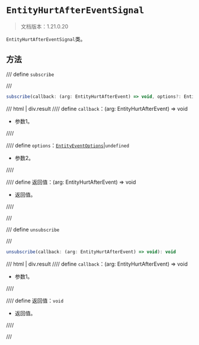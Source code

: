 # `EntityHurtAfterEventSignal`

> 文档版本：1.21.0.20

`EntityHurtAfterEventSignal`类。

## 方法

/// define
`subscribe`


///

```js
subscribe(callback: (arg: EntityHurtAfterEvent) => void, options?: EntityEventOptions): (arg: EntityHurtAfterEvent) => void
```

/// html | div.result
//// define
`callback`：(arg: EntityHurtAfterEvent) => void

- 参数1。


////

//// define
`options`：[`EntityEventOptions`](./entityeventoptions.md)|`undefined`

- 参数2。


////

//// define
返回值：(arg: EntityHurtAfterEvent) => void

- 返回值。


////

///


/// define
`unsubscribe`


///

```js
unsubscribe(callback: (arg: EntityHurtAfterEvent) => void): void
```

/// html | div.result
//// define
`callback`：(arg: EntityHurtAfterEvent) => void

- 参数1。


////

//// define
返回值：`void`

- 返回值。


////

///

